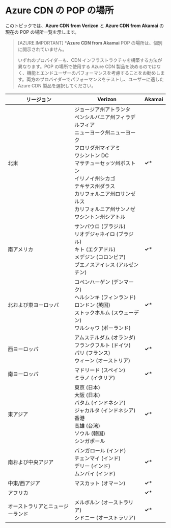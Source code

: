 <properties
	pageTitle="Azure CDN の POP の場所"
	description="このトピックでは、Azure CDN の POP の場所一覧を示します。"
	services="cdn"
	documentationCenter=""
	authors="camsoper"
	manager="erikre"
	editor=""/>

<tags
	ms.service="cdn"
	ms.workload="media"
	ms.tgt_pltfrm="na"
	ms.devlang="na"
	ms.topic="article"
	ms.date="05/11/2016"
	ms.author="casoper"/>


# Azure CDN の POP の場所

このトピックでは、**Azure CDN from Verizon** と **Azure CDN from Akamai** の現在の POP の場所一覧を示します。

>[AZURE.IMPORTANT] ***Azure CDN from Akamai** POP の場所は、個別に開示されていません。
>
>いずれのプロバイダーも、CDN インフラストラクチャを構築する方法が異なります。POP の場所で使用する Azure CDN 製品を決めるのではなく、機能とエンドユーザーのパフォーマンスを考慮することをお勧めします。両方のプロバイダーでパフォーマンスをテストし、ユーザーに適した Azure CDN 製品を選択してください。
 
| リージョン | Verizon | Akamai |
|--------|---------|--------|
| 北米 | ジョージア州アトランタ<br />ペンシルバニア州フィラデルフィア<br />ニューヨーク州ニューヨーク<br />フロリダ州マイアミ<br />ワシントン DC<br />マサチューセッツ州ボストン<br />イリノイ州シカゴ<br />テキサス州ダラス<br />カリフォルニア州ロサンゼルス<br />カリフォルニア州サンノゼ<br />ワシントン州シアトル | **&#x2713;*** |
| 南アメリカ | サンパウロ (ブラジル)<br />リオデジャネイロ (ブラジル)<br />キト (エクアドル)<br />メデジン (コロンビア)<br/>ブエノスアイレス (アルゼンチン)| **&#x2713;*** | 
| 北および東ヨーロッパ| コペンハーゲン (デンマーク)<br />ヘルシンキ (フィンランド)<br />ロンドン (英国)<br />ストックホルム (スウェーデン)<br />ワルシャワ (ポーランド) | **&#x2713;*** |
| 西ヨーロッパ | アムステルダム (オランダ)<br />フランクフルト (ドイツ)<br />パリ (フランス)<br />ウィーン (オーストリア) | **&#x2713;*** |
| 南ヨーロッパ | マドリード (スペイン)<br />ミラノ (イタリア) | **&#x2713;*** |
| 東アジア | 東京 (日本)<br />大阪 (日本)<br />バタム (インドネシア)<br />ジャカルタ (インドネシア)<br />香港<br />高雄 (台湾)<br />ソウル (韓国)<br />シンガポール| **&#x2713;*** |
| 南および中央アジア | バンガロール (インド)<br />チェンマイ (インド)<br />デリー (インド)<br />ムンバイ (インド) | **&#x2713;*** |
| 中東/西アジア | マスカット (オマーン) | **&#x2713;*** |
| アフリカ | | **&#x2713;*** |
| オーストラリアとニュージーランド | メルボルン (オーストラリア)<br />シドニー (オーストラリア) | **&#x2713;*** |

<!---HONumber=AcomDC_0518_2016-->